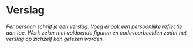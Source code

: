 # Verslag

_Per persoon schrijf je een verslag. Voeg er ook een persoonlijke reflectie aan toe. Werk zeker met voldoende figuren en codevoorbeelden zodat het verslag op zichzelf kan gelezen worden._